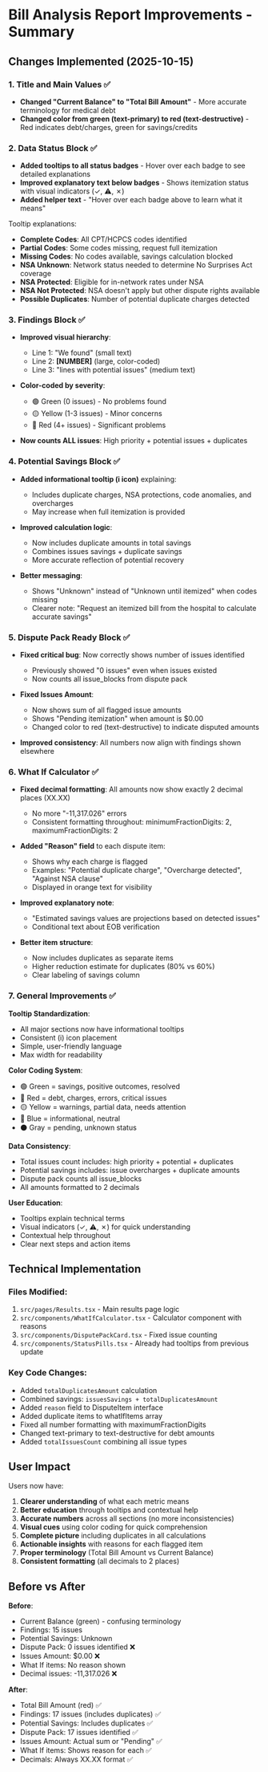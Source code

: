 # Bill Analysis Report Improvements - Summary

## Changes Implemented (2025-10-15)

### 1. Title and Main Values ✅
- **Changed "Current Balance" to "Total Bill Amount"** - More accurate terminology for medical debt
- **Changed color from green (text-primary) to red (text-destructive)** - Red indicates debt/charges, green for savings/credits

### 2. Data Status Block ✅
- **Added tooltips to all status badges** - Hover over each badge to see detailed explanations
- **Improved explanatory text below badges** - Shows itemization status with visual indicators (✓, ⚠, ✗)
- **Added helper text** - "Hover over each badge above to learn what it means"

Tooltip explanations:
- **Complete Codes**: All CPT/HCPCS codes identified
- **Partial Codes**: Some codes missing, request full itemization
- **Missing Codes**: No codes available, savings calculation blocked
- **NSA Unknown**: Network status needed to determine No Surprises Act coverage
- **NSA Protected**: Eligible for in-network rates under NSA
- **NSA Not Protected**: NSA doesn't apply but other dispute rights available
- **Possible Duplicates**: Number of potential duplicate charges detected

### 3. Findings Block ✅
- **Improved visual hierarchy**:
  - Line 1: "We found" (small text)
  - Line 2: **[NUMBER]** (large, color-coded)
  - Line 3: "lines with potential issues" (medium text)
  
- **Color-coded by severity**:
  - 🟢 Green (0 issues) - No problems found
  - 🟡 Yellow (1-3 issues) - Minor concerns
  - 🔴 Red (4+ issues) - Significant problems

- **Now counts ALL issues**: High priority + potential issues + duplicates

### 4. Potential Savings Block ✅
- **Added informational tooltip (i icon)** explaining:
  - Includes duplicate charges, NSA protections, code anomalies, and overcharges
  - May increase when full itemization is provided
  
- **Improved calculation logic**:
  - Now includes duplicate amounts in total savings
  - Combines issues savings + duplicate savings
  - More accurate reflection of potential recovery

- **Better messaging**:
  - Shows "Unknown" instead of "Unknown until itemized" when codes missing
  - Clearer note: "Request an itemized bill from the hospital to calculate accurate savings"

### 5. Dispute Pack Ready Block ✅
- **Fixed critical bug**: Now correctly shows number of issues identified
  - Previously showed "0 issues" even when issues existed
  - Now counts all issue_blocks from dispute pack
  
- **Fixed Issues Amount**:
  - Now shows sum of all flagged issue amounts
  - Shows "Pending itemization" when amount is $0.00
  - Changed color to red (text-destructive) to indicate disputed amounts

- **Improved consistency**: All numbers now align with findings shown elsewhere

### 6. What If Calculator ✅
- **Fixed decimal formatting**: All amounts now show exactly 2 decimal places (XX.XX)
  - No more "-11,317.026" errors
  - Consistent formatting throughout: minimumFractionDigits: 2, maximumFractionDigits: 2

- **Added "Reason" field** to each dispute item:
  - Shows why each charge is flagged
  - Examples: "Potential duplicate charge", "Overcharge detected", "Against NSA clause"
  - Displayed in orange text for visibility

- **Improved explanatory note**:
  - "Estimated savings values are projections based on detected issues"
  - Conditional text about EOB verification

- **Better item structure**:
  - Now includes duplicates as separate items
  - Higher reduction estimate for duplicates (80% vs 60%)
  - Clear labeling of savings column

### 7. General Improvements ✅

**Tooltip Standardization**:
- All major sections now have informational tooltips
- Consistent (i) icon placement
- Simple, user-friendly language
- Max width for readability

**Color Coding System**:
- 🟢 Green = savings, positive outcomes, resolved
- 🔴 Red = debt, charges, errors, critical issues
- 🟡 Yellow = warnings, partial data, needs attention
- 🔵 Blue = informational, neutral
- ⚫ Gray = pending, unknown status

**Data Consistency**:
- Total issues count includes: high priority + potential + duplicates
- Potential savings includes: issue overcharges + duplicate amounts
- Dispute pack counts all issue_blocks
- All amounts formatted to 2 decimals

**User Education**:
- Tooltips explain technical terms
- Visual indicators (✓, ⚠, ✗) for quick understanding
- Contextual help throughout
- Clear next steps and action items

## Technical Implementation

### Files Modified:
1. `src/pages/Results.tsx` - Main results page logic
2. `src/components/WhatIfCalculator.tsx` - Calculator component with reasons
3. `src/components/DisputePackCard.tsx` - Fixed issue counting
4. `src/components/StatusPills.tsx` - Already had tooltips from previous update

### Key Code Changes:
- Added `totalDuplicatesAmount` calculation
- Combined savings: `issuesSavings + totalDuplicatesAmount`
- Added `reason` field to DisputeItem interface
- Added duplicate items to whatIfItems array
- Fixed all number formatting with maximumFractionDigits
- Changed text-primary to text-destructive for debt amounts
- Added `totalIssuesCount` combining all issue types

## User Impact

Users now have:
1. **Clearer understanding** of what each metric means
2. **Better education** through tooltips and contextual help
3. **Accurate numbers** across all sections (no more inconsistencies)
4. **Visual cues** using color coding for quick comprehension
5. **Complete picture** including duplicates in all calculations
6. **Actionable insights** with reasons for each flagged item
7. **Proper terminology** (Total Bill Amount vs Current Balance)
8. **Consistent formatting** (all decimals to 2 places)

## Before vs After

**Before**:
- Current Balance (green) - confusing terminology
- Findings: 15 issues
- Potential Savings: Unknown
- Dispute Pack: 0 issues identified ❌
- Issues Amount: $0.00 ❌
- What If items: No reason shown
- Decimal issues: -11,317.026 ❌

**After**:
- Total Bill Amount (red) ✅
- Findings: 17 issues (includes duplicates) ✅
- Potential Savings: Includes duplicates ✅
- Dispute Pack: 17 issues identified ✅
- Issues Amount: Actual sum or "Pending" ✅
- What If items: Shows reason for each ✅
- Decimals: Always XX.XX format ✅
